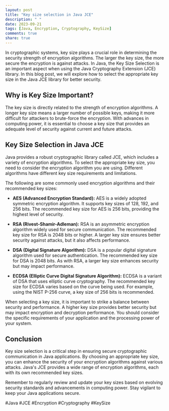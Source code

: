 ```yaml
---
layout: post
title: "Key size selection in Java JCE"
description: " "
date: 2023-09-21
tags: [Java, Encryption, Cryptography, KeySize]
comments: true
share: true
---
```


In cryptographic systems, key size plays a crucial role in determining the security strength of encryption algorithms. The larger the key size, the more secure the encryption is against attacks. In Java, the Key Size Selection is an important aspect when using the Java Cryptography Extension (JCE) library. In this blog post, we will explore how to select the appropriate key size in the Java JCE library for better security.

## Why is Key Size Important?

The key size is directly related to the strength of encryption algorithms. A longer key size means a larger number of possible keys, making it more difficult for attackers to brute-force the encryption. With advances in computing power, it is essential to choose a key size that provides an adequate level of security against current and future attacks.

## Key Size Selection in Java JCE

Java provides a robust cryptographic library called JCE, which includes a variety of encryption algorithms. To select the appropriate key size, you need to consider the encryption algorithm you are using. Different algorithms have different key size requirements and limitations.

The following are some commonly used encryption algorithms and their recommended key sizes:

- **AES (Advanced Encryption Standard):** AES is a widely adopted symmetric encryption algorithm. It supports key sizes of 128, 192, and 256 bits. The recommended key size for AES is 256 bits, providing the highest level of security.

- **RSA (Rivest-Shamir-Adleman):** RSA is an asymmetric encryption algorithm widely used for secure communication. The recommended key size for RSA is 2048 bits or higher. A larger key size ensures better security against attacks, but it also affects performance.

- **DSA (Digital Signature Algorithm):** DSA is a popular digital signature algorithm used for secure authentication. The recommended key size for DSA is 2048 bits. As with RSA, a larger key size enhances security but may impact performance.

- **ECDSA (Elliptic Curve Digital Signature Algorithm):** ECDSA is a variant of DSA that uses elliptic curve cryptography. The recommended key size for ECDSA varies based on the curve being used. For example, using the NIST P-256 curve, a key size of 256 bits is recommended.

When selecting a key size, it is important to strike a balance between security and performance. A higher key size provides better security but may impact encryption and decryption performance. You should consider the specific requirements of your application and the processing power of your system.

## Conclusion

Key size selection is a critical step in ensuring secure cryptographic communication in Java applications. By choosing an appropriate key size, you can enhance the security of your encryption algorithms against various attacks. Java's JCE provides a wide range of encryption algorithms, each with its own recommended key sizes.

Remember to regularly review and update your key sizes based on evolving security standards and advancements in computing power. Stay vigilant to keep your Java applications secure.

#Java #JCE #Encryption #Cryptography #KeySize